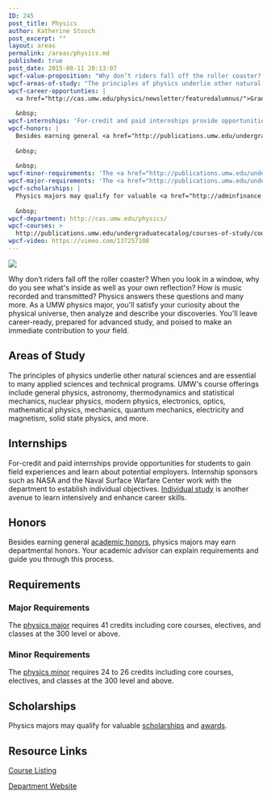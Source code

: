 ```yaml
---
ID: 245
post_title: Physics
author: Katherine Stosch
post_excerpt: ""
layout: areas
permalink: /areas/physics.md
published: true
post_date: 2015-08-11 20:13:07
wpcf-value-proposition: "Why don’t riders fall off the roller coaster? When you look in a window, why do you see what's inside as well as your own reflection? How is music recorded and transmitted? Physics answers these questions and many more. As a UMW physics major, you'll satisfy your curiosity about the physical universe, then analyze and describe your discoveries. You'll leave career-ready, prepared for advanced study, and poised to make an immediate contribution to your field."
wpcf-areas-of-study: "The principles of physics underlie other natural sciences and are essential to many applied sciences and technical programs. UMW's course offerings include general physics, astronomy, thermodynamics and statistical mechanics, nuclear physics, modern physics, electronics, optics, mathematical physics, mechanics, quantum mechanics, electricity and magnetism, solid state physics, and more."
wpcf-career-opportunties: |
  <a href="http://cas.umw.edu/physics/newsletter/featuredalumnus/">Graduates in physics</a> establish careers as researchers, educators, and engineers in such fields as acoustics, astronomy, astrophysics, atomic physics, biophysics, chemical physics, fluid dynamics, geophysics, low-temperature physics, medical physics, materials science, nuclear physics, optics, particle physics, plasma physics, solid state physics, spectroscopy, and vacuum physics.
  
  &nbsp;
wpcf-internships: 'For-credit and paid internships provide opportunities for students to gain field experiences and learn about potential employers. Internship sponsors such as NASA and the Naval Surface Warfare Center work with the department to establish individual objectives. <a href="http://cas.umw.edu/physics/individual-study/">Individual study</a> is another avenue to learn intensively and enhance career skills.'
wpcf-honors: |
  Besides earning general <a href="http://publications.umw.edu/undergraduatecatalog/academic_policies/honors/">academic honors</a>, physics majors may earn departmental honors. Your academic advisor can explain requirements and guide you through this process.
  
  &nbsp;
  
  &nbsp;
wpcf-minor-requirements: 'The <a href="http://publications.umw.edu/undergraduatecatalog/courses-of-study/minors/phys/">physics minor</a> requires 24 to 26 credits including core courses, electives, and classes at the 300 level and above.'
wpcf-major-requirements: 'The <a href="http://publications.umw.edu/undergraduatecatalog/courses-of-study/majors/physics-major/">physics major</a> requires 41 credits including core courses, electives, and classes at the 300 level or above.'
wpcf-scholarships: |
  Physics majors may qualify for valuable <a href="http://adminfinance.umw.edu/financialaid/scholarship-information/">scholarships</a> and <a href="http://cas.umw.edu/physics/newsletter/awards/">awards</a>.
  
  &nbsp;
wpcf-department: http://cas.umw.edu/physics/
wpcf-courses: >
  http://publications.umw.edu/undergraduatecatalog/courses-of-study/course-descriptions/phys/
wpcf-video: https://vimeo.com/137257108
---
```


<!-- Types Custom Fields: -->

<!-- video -->
[![](https://i.vimeocdn.com/video/532086770_960.jpg)](https://vimeo.com/137257108)
<!-- End video -->

<!-- value-proposition -->
Why don’t riders fall off the roller coaster? When you look in a window, why do you see what's inside as well as your own reflection? How is music recorded and transmitted? Physics answers these questions and many more. As a UMW physics major, you'll satisfy your curiosity about the physical universe, then analyze and describe your discoveries. You'll leave career-ready, prepared for advanced study, and poised to make an immediate contribution to your field.
<!-- End value-proposition -->

<!-- areas-of-study -->
## Areas of Study
The principles of physics underlie other natural sciences and are essential to many applied sciences and technical programs. UMW's course offerings include general physics, astronomy, thermodynamics and statistical mechanics, nuclear physics, modern physics, electronics, optics, mathematical physics, mechanics, quantum mechanics, electricity and magnetism, solid state physics, and more.
<!-- End areas-of-study -->

<!-- internships -->
## Internships
For-credit and paid internships provide opportunities for students to gain field experiences and learn about potential employers. Internship sponsors such as NASA and the Naval Surface Warfare Center work with the department to establish individual objectives. [Individual study](http://cas.umw.edu/physics/individual-study/) is another avenue to learn intensively and enhance career skills.
<!-- End internships -->

<!-- honors -->
## Honors
Besides earning general [academic honors](http://publications.umw.edu/undergraduatecatalog/academic_policies/honors/), physics majors may earn departmental honors. Your academic advisor can explain requirements and guide you through this process.
<!-- End honors -->

<!-- requirements -->
## Requirements

<!-- major-requirements -->
### Major Requirements
The [physics major](http://publications.umw.edu/undergraduatecatalog/courses-of-study/majors/physics-major/) requires 41 credits including core courses, electives, and classes at the 300 level or above.
<!-- End major-requirements -->

<!-- minor-requirements -->
### Minor Requirements
The [physics minor](http://publications.umw.edu/undergraduatecatalog/courses-of-study/minors/phys/) requires 24 to 26 credits including core courses, electives, and classes at the 300 level and above.
<!-- End minor-requirements -->

<!-- End requirements -->

<!-- scholarships -->
## Scholarships
Physics majors may qualify for valuable [scholarships](http://adminfinance.umw.edu/financialaid/scholarship-information/) and [awards](http://cas.umw.edu/physics/newsletter/awards/).
<!-- End scholarships -->

<!-- resource-links -->
## Resource Links

<!-- courses -->
[Course Listing](http://publications.umw.edu/undergraduatecatalog/courses-of-study/course-descriptions/phys/)

<!-- End courses -->


<!-- department -->
[Department Website](http://cas.umw.edu/physics/)

<!-- End department -->

<!-- End resource-links -->

<!-- End Types Custom Fields -->
